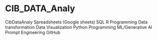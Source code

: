 # CIB_DATA_Analy
CibDataAnaly
Spreadsheets (Google sheets)
SQL
R Programming
Data transformation
Data Visualization
Python Programming
ML/Generative Al
Prompt Engineering
GitHub
